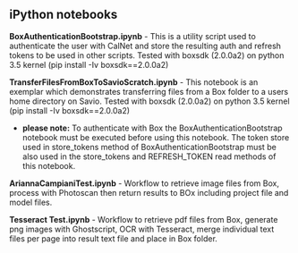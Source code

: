 <H2>iPython notebooks</H2>

**BoxAuthenticationBootstrap.ipynb** - This is a utility script used to authenticate the user with CalNet and store the resulting auth and refresh tokens to be used in other scripts. Tested with boxsdk (2.0.0a2) on python 3.5 kernel (pip install -Iv boxsdk==2.0.0a2)

**TransferFilesFromBoxToSavioScratch.ipynb** - This notebook is an exemplar which demonstrates transferring files from a Box folder to a users home directory on Savio. Tested with boxsdk (2.0.0a2) on python 3.5 kernel (pip install -Iv boxsdk==2.0.0a2)
- **__please note:__** To authenticate with Box the BoxAuthenticationBootstrap notebook must be executed before using this notebook. The token store used in store_tokens method of BoxAuthenticationBootstrap must be also used in the store_tokens and REFRESH_TOKEN read methods of this notebook.

**AriannaCampianiTest.ipynb** - Workflow to retrieve image files from Box, process with Photoscan then return results to BOx including project file and model files.

**Tesseract Test.ipynb** - Workflow to retrieve pdf files from Box, generate png images with Ghostscript, OCR with Tesseract, merge individual text files per page into result text file and place in Box folder.
